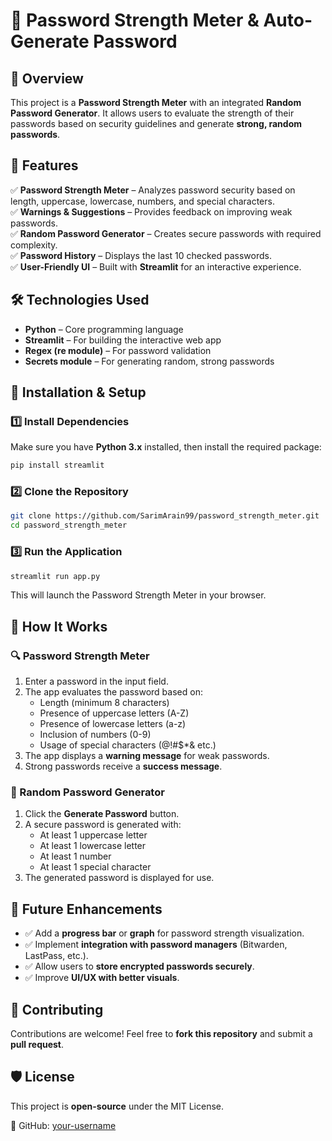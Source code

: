 # 🔐 Password Strength Meter & Auto-Generate Password

## 📌 Overview

This project is a **Password Strength Meter** with an integrated **Random Password Generator**. It allows users to evaluate the strength of their passwords based on security guidelines and generate **strong, random passwords**.

## 🚀 Features

✅ **Password Strength Meter** – Analyzes password security based on length, uppercase, lowercase, numbers, and special characters.  
✅ **Warnings & Suggestions** – Provides feedback on improving weak passwords.  
✅ **Random Password Generator** – Creates secure passwords with required complexity.  
✅ **Password History** – Displays the last 10 checked passwords.  
✅ **User-Friendly UI** – Built with **Streamlit** for an interactive experience.


## 🛠️ Technologies Used

- **Python** – Core programming language
- **Streamlit** – For building the interactive web app
- **Regex (re module)** – For password validation
- **Secrets module** – For generating random, strong passwords

## 📜 Installation & Setup

### 1️⃣ Install Dependencies

Make sure you have **Python 3.x** installed, then install the required package:

```sh
pip install streamlit
```

### 2️⃣ Clone the Repository

```sh
git clone https://github.com/SarimArain99/password_strength_meter.git
cd password_strength_meter
```

### 3️⃣ Run the Application

```sh
streamlit run app.py
```

This will launch the Password Strength Meter in your browser.

## 🎯 How It Works

### 🔍 Password Strength Meter

1. Enter a password in the input field.
2. The app evaluates the password based on:
   - Length (minimum 8 characters)
   - Presence of uppercase letters (A-Z)
   - Presence of lowercase letters (a-z)
   - Inclusion of numbers (0-9)
   - Usage of special characters (@!#$\*& etc.)
3. The app displays a **warning message** for weak passwords.
4. Strong passwords receive a **success message**.

### 🔑 Random Password Generator

1. Click the **Generate Password** button.
2. A secure password is generated with:
   - At least 1 uppercase letter
   - At least 1 lowercase letter
   - At least 1 number
   - At least 1 special character
3. The generated password is displayed for use.

## 🔗 Future Enhancements

- ✅ Add a **progress bar** or **graph** for password strength visualization.
- ✅ Implement **integration with password managers** (Bitwarden, LastPass, etc.).
- ✅ Allow users to **store encrypted passwords securely**.
- ✅ Improve **UI/UX with better visuals**.

## 🤝 Contributing

Contributions are welcome! Feel free to **fork this repository** and submit a **pull request**.

## 🛡️ License

This project is **open-source** under the MIT License.

🔗 GitHub: [your-username](https://https://github.com/SarimArain99)
